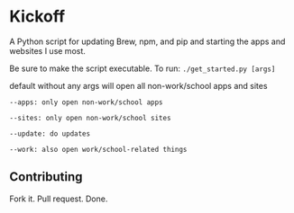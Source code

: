 # Kickoff

A Python script for updating Brew, npm, and pip and starting the apps and websites I use most.

Be sure to make the script executable.
To run:
`./get_started.py [args]`

default without any args will open all non-work/school apps and sites

`--apps: only open non-work/school apps`

`--sites: only open non-work/school sites`

`--update: do updates`

`--work: also open work/school-related things`

## Contributing

Fork it. Pull request. Done.
